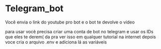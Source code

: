 # Telegram_bot
Você envia o link do youtube pro bot  e o bot te devolve o vídeo 

para usar você precisa criar uma conta de bot no telegram e usar os IDs que eles te derem( da pra ver isso em qualquer tutorial na internet
depois voce cria o arquivo .env e adiciona lá as variáveis

